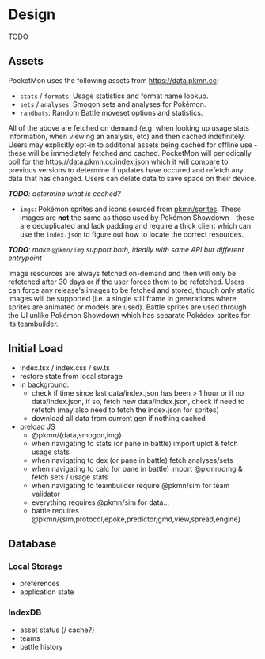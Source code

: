 # Design

TODO

## Assets

PocketMon uses the following assets from https://data.pkmn.cc:

- `stats` / `formats`: Usage statistics and format name lookup.
- `sets` / `analyses`: Smogon sets and analyses for Pokémon.
- `randbats`: Random Battle moveset options and statistics.

All of the above are fetched on demand (e.g. when looking up usage stats information, when viewing
an analysis, etc) and then cached indefinitely. Users may explicitly opt-in to additonal assets
being cached for offline use - these will be immediately fetched and cached. PocketMon will
periodically poll for the https://data.pkmn.cc/index.json which it will compare to previous versions
to determine if updates have occured and refetch any data that has changed. Users can delete data to
save space on their device.

_**TODO**: determine what is cached?_

- `imgs`: Pokémon sprites and icons sourced from [pkmn/sprites](https://github.com/pkmn/sprites).
  These images are **not** the same as those used by Pokémon Showdown - these are deduplicated and
  lack padding and require a thick client which can use the `index.json` to figure out how to locate
  the correct resources.

_**TODO**: make `@pkmn/img` support both, ideally with same API but different entrypoint_

Image resources are always fetched on-demand and then will only be refetched after 30 days or if the
user forces them to be refetched. Users can force any release's images to be fetched and stored,
though only static images will be supported (i.e. a single still frame in generations where sprites
are animated or models are used). Battle sprites are used through the UI unlike Pokémon Showdown
which has separate Pokédex sprites for its teambuilder.

## Initial Load

- index.tsx / index.css / sw.ts
- restore state from local storage
- in background:
  - check if time since last data/index.json has been > 1 hour or if no data/index.json, if so,
    fetch new data/index.json, check if need to refetch (may also need to fetch the index.json for
    sprites)
  - download all data from current gen if nothing cached
- preload JS
  - @pkmn/{data,smogon,img}
  - when navigating to stats (or pane in battle) import uplot & fetch usage stats
  - when navigating to dex (or pane in battle) fetch analyses/sets
  - when navigating to calc (or pane in battle) import @pkmn/dmg & fetch sets / usage stats
  - when navigating to teambuilder require @pkmn/sim for team validator
  - everything requires @pkmn/sim for data...
  - battle requires @pkmn/{sim,protocol,epoke,predictor,gmd,view,spread,engine}

## Database

### Local Storage

- preferences
- application state

### IndexDB

- asset status (/ cache?)
- teams
- battle history
